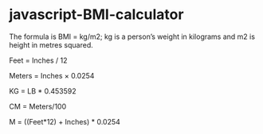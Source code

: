 # javascript-BMI-calculator

The formula is BMI = kg/m2; kg is a person’s weight in kilograms and m2 is height in metres squared.

 Feet = Inches / 12 
 
 Meters = Inches × 0.0254
 
 KG = LB * 0.453592
 
 CM = Meters/100
 
 M = ((Feet*12) + Inches) * 0.0254
 
